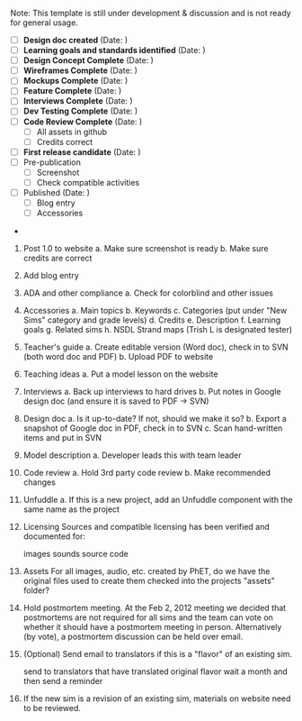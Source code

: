 Note: This template is still under development & discussion and is not ready for general usage.

- [ ] **Design doc created** (Date:       )
- [ ] **Learning goals and standards identified** (Date:       )
- [ ] **Design Concept Complete** (Date:       )
- [ ] **Wireframes Complete** (Date:       )
- [ ] **Mockups Complete** (Date:       )
- [ ] **Feature Complete** (Date:       )
- [ ] **Interviews Complete** (Date:       )
- [ ] **Dev Testing Complete** (Date:       )
- [ ] **Code Review Complete** (Date:       )
  - [ ] All assets in github
  - [ ] Credits correct
- [ ] **First release candidate** (Date:       )
- [ ] Pre-publication 
  - [ ] Screenshot
  - [ ] Check compatible activities
- [ ] Published (Date:       )
  - [ ] Blog entry
  - [ ] Accessories

- 
1) Post 1.0 to website
a. Make sure screenshot is ready
b. Make sure credits are correct

2) Add blog entry

3) ADA and other compliance
a. Check for colorblind and other issues

4) Accessories
a. Main topics
b. Keywords
c. Categories (put under "New Sims" category and grade levels)
d. Credits
e. Description
f. Learning goals
g. Related sims
h. NSDL Strand maps (Trish L is designated tester)

5) Teacher's guide
a. Create editable version (Word doc), check in to SVN (both word doc and PDF)
b. Upload PDF to website

6) Teaching ideas
a. Put a model lesson on the website

7) Interviews
a. Back up interviews to hard drives
b. Put notes in Google design doc (and ensure it is saved to PDF -> SVN)

8) Design doc
a. Is it up-to-date? If not, should we make it so?
b. Export a snapshot of Google doc in PDF, check in to SVN
c. Scan hand-written items and put in SVN

9) Model description
a. Developer leads this with team leader

10) Code review
a. Hold 3rd party code review
b. Make recommended changes

11) Unfuddle
a. If this is a new project, add an Unfuddle component with the same name as the project

12) Licensing
Sources and compatible licensing has been verified and documented for:

    images
    sounds
    source code

13) Assets
For all images, audio, etc. created by PhET, do we have the original files used to create them checked into the projects "assets" folder?

14) Hold postmortem meeting.
At the Feb 2, 2012 meeting we decided that postmortems are not required for all sims and the team can vote on whether it should have a postmortem meeting in person. Alternatively (by vote), a postmortem discussion can be held over email.

15) (Optional) Send email to translators if this is a "flavor" of an existing sim.

    send to translators that have translated original flavor
    wait a month and then send a reminder


17) If the new sim is a revision of an existing sim, materials on website need to be reviewed.
